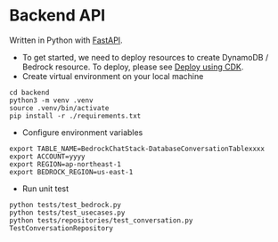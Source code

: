 # Backend API

Written in Python with [FastAPI](https://fastapi.tiangolo.com/).

- To get started, we need to deploy resources to create DynamoDB / Bedrock resource. To deploy, please see [Deploy using CDK](../README.md#deploy-using-cdk).
- Create virtual environment on your local machine

```
cd backend
python3 -m venv .venv
source .venv/bin/activate
pip install -r ./requirements.txt
```

- Configure environment variables

```
export TABLE_NAME=BedrockChatStack-DatabaseConversationTablexxxx
export ACCOUNT=yyyy
export REGION=ap-northeast-1
export BEDROCK_REGION=us-east-1
```

- Run unit test

```
python tests/test_bedrock.py
python tests/test_usecases.py
python tests/repositories/test_conversation.py TestConversationRepository
```
